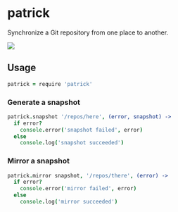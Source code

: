# patrick

Synchronize a Git repository from one place to another.

![](https://github-images.s3.amazonaws.com/skitch/captionater_%7C_quickmeme-20130711-104249.jpg)

## Usage

```coffeescript
patrick = require 'patrick'
```

### Generate a snapshot

```coffeescript
patrick.snapshot '/repos/here', (error, snapshot) ->
  if error?
    console.error('snapshot failed', error)
  else
    console.log('snapshot succeeded')
```

### Mirror a snapshot

```coffeescript
patrick.mirror snapshot, '/repos/there', (error) ->
  if error?
    console.error('mirror failed', error)
  else
    console.log('mirror succeeded')
```
